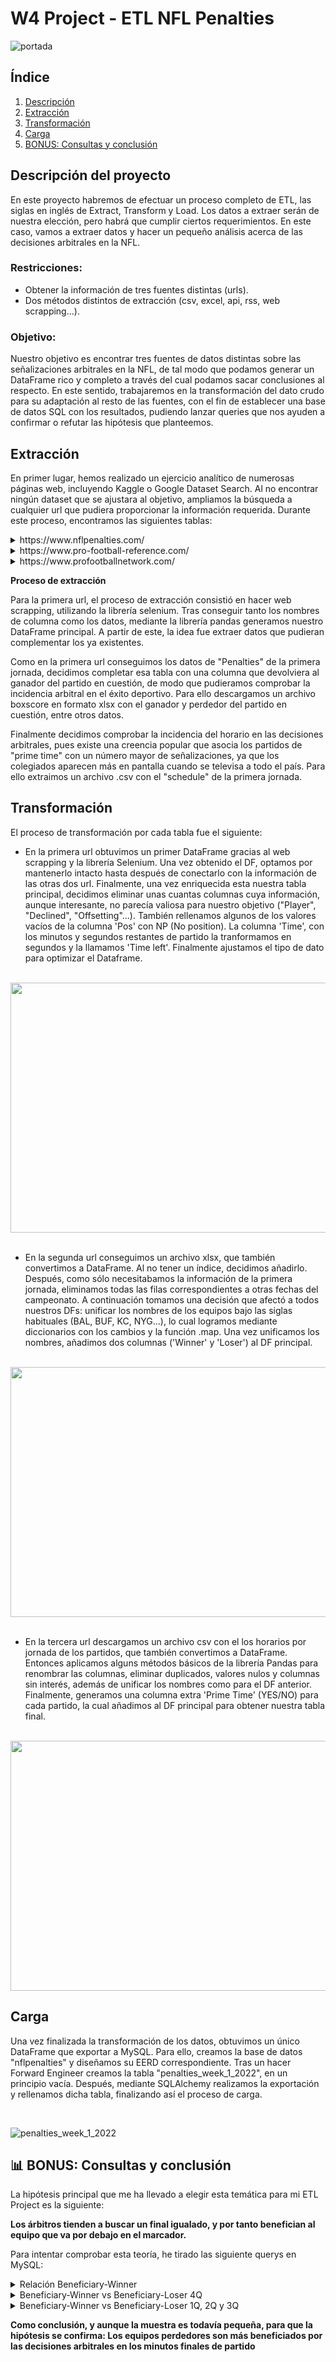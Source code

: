 # W4 Project - ETL NFL Penalties

![portada](https://github.com/CharlyKill7/NFL-Penalties_ETL/blob/main/images/portada.jpg)

## Índice

1. [Descripción](#descripción)
2. [Extracción](#extracción)
3. [Transformación](#transformación)
4. [Carga](#carga)
5. [BONUS: Consultas y conclusión](#consultas)


<a name="descripción"/>

## Descripción del proyecto

En este proyecto habremos de efectuar un proceso completo de ETL, las siglas en inglés de Extract, Transform y Load. Los datos a extraer serán de nuestra elección, pero habrá que cumplir ciertos requerimientos. En este caso, vamos a extraer datos y hacer un pequeño análisis acerca de las decisiones arbitrales en la NFL.

### Restricciones:
- Obtener la información de tres fuentes distintas (urls).
- Dos métodos distintos de extracción (csv, excel, api, rss, web scrapping...).

### Objetivo:
 
Nuestro objetivo es encontrar tres fuentes de datos distintas sobre las señalizaciones arbitrales en la NFL, de tal modo que podamos generar un DataFrame rico y completo a través del cual podamos sacar conclusiones al respecto. En este sentido, trabajaremos en la transformación del dato crudo para su adaptación al resto de las fuentes, con el fin de establecer una base de datos SQL con los resultados, pudiendo lanzar queries que nos ayuden a confirmar o refutar las hipótesis que planteemos.

 
 <a name="extracción"/>
 
## Extracción

En primer lugar, hemos realizado un ejercicio analítico de numerosas páginas web, incluyendo Kaggle o Google Dataset Search. Al no encontrar ningún dataset que se ajustara al objetivo, ampliamos la búsqueda a cualquier url que pudiera proporcionar la información requerida. Durante este proceso, encontramos las siguientes tablas:

<details>
<summary>https://www.nflpenalties.com/</summary>
<br>

 ![nflpenalties](https://github.com/CharlyKill7/NFL-Penalties_ETL/blob/main/images/nflpenalties.png)

</details>

<details>
<summary>https://www.pro-football-reference.com/</summary>
<br>

 ![profootballreference](https://github.com/CharlyKill7/NFL-Penalties_ETL/blob/main/images/profootballreference.png)

</details>

<details>
<summary>https://www.profootballnetwork.com/</summary>
<br>

<img src="https://github.com/CharlyKill7/NFL-Penalties_ETL/blob/main/images/profootballnetwork.png" width="700" height="600" />

</details>



**Proceso de extracción**

Para la primera url, el proceso de extracción consistió en hacer web scrapping, utilizando la librería selenium. Tras conseguir tanto los nombres de columna como los datos, mediante la librería pandas generamos nuestro DataFrame principal. A partir de este, la idea fue extraer datos que pudieran complementar los ya existentes.

Como en la primera url conseguimos los datos de "Penalties" de la primera jornada, decidimos completar esa tabla con una columna que devolviera al ganador del partido en cuestión, de modo que pudieramos comprobar la incidencia arbitral en el éxito deportivo. Para ello descargamos un archivo boxscore en formato xlsx con el ganador y perdedor del partido en cuestión, entre otros datos. 

Finalmente decidimos comprobar la incidencia del horario en las decisiones arbitrales, pues existe una creencia popular que asocia los partidos de "prime time" con un número mayor de señalizaciones, ya que los colegiados aparecen más en pantalla cuando se televisa a todo el país. Para ello extraimos un archivo .csv con el "schedule" de la primera jornada.



 <a name="transformación"/>
 
## Transformación

El proceso de transformación por cada tabla fue el siguiente:

- En la primera url obtuvimos un primer DataFrame gracias al web scrapping y la librería Selenium. Una vez obtenido el DF, optamos por mantenerlo intacto hasta después de conectarlo con la información de las otras dos url. Finalmente, una vez enriquecida esta nuestra tabla principal, decidimos eliminar unas cuantas columnas cuya información, aunque interesante, no parecía valiosa para nuestro objetivo ("Player", "Declined", "Offsetting"...). También rellenamos algunos de los valores vacíos de la columna 'Pos' con NP (No position). La columna 'Time', con los minutos y segundos restantes de partido la tranformamos en segundos y la llamamos 'Time left'. Finalmente ajustamos el tipo de dato para optimizar el Dataframe.

<br>
<img src="https://github.com/CharlyKill7/NFL-Penalties_ETL/blob/main/images/df.png" width="550" height="400" />
<br>
<br>

- En la segunda url conseguimos un archivo xlsx, que también convertimos a DataFrame. Al no tener un índice, decidimos añadirlo. Después, como sólo necesitabamos la información de la primera jornada, eliminamos todas las filas correspondientes a otras fechas del campeonato. A continuación tomamos una decisión que afectó a todos nuestros DFs: unificar los nombres de los equipos bajo las siglas habituales (BAL, BUF, KC, NYG...), lo cual logramos mediante diccionarios con los cambios y la función .map. Una vez unificamos los nombres, añadimos dos columnas ('Winner' y 'Loser') al DF principal. 

<br>
<img src="https://github.com/CharlyKill7/NFL-Penalties_ETL/blob/main/images/df2.png" width="550" height="400" />
<br>
<br>

- En la tercera url descargamos un archivo csv con el los horarios por jornada de los partidos, que también convertimos a DataFrame. Entonces aplicamos alguns métodos básicos de la librería Pandas para renombrar las columnas, eliminar duplicados, valores nulos y columnas sin interés, además de unificar los nombres como para el DF anterior. Finalmente, generamos una columna extra 'Prime Time' (YES/NO) para cada partido, la cual añadimos al DF principal para obtener nuestra tabla final.


<br>
<img src="https://github.com/CharlyKill7/NFL-Penalties_ETL/blob/main/images/df3.png" width="550" height="400" />

<a name="carga"/>

## Carga

Una vez finalizada la transformación de los datos, obtuvimos un único DataFrame que exportar a MySQL. Para ello, creamos la base de datos "nflpenalties" y diseñamos su EERD correspondiente. Tras un hacer Forward Engineer creamos la tabla "penalties_week_1_2022", en un principio vacía. Después, mediante SQLAlchemy realizamos la exportación y rellenamos dicha tabla, finalizando así el proceso de carga. 

<br>

![penalties_week_1_2022](https://github.com/CharlyKill7/NFL-Penalties_ETL/blob/main/images/penalties_week_1_2022.png)

</details>


<a name="consultas"/>

## 📊 BONUS: Consultas y conclusión

La hipótesis principal que me ha llevado a elegir esta temática para mi ETL Project es la siguiente:

<p><strong> Los árbitros tienden a buscar un final igualado, y por tanto benefician al equipo que va por debajo en el marcador.</strong>

Para intentar comprobar esta teoría, he tirado las siguiente querys en MySQL:

<details>
<summary>Relación Beneficiary-Winner</summary>
<br>

 ```
SELECT Beneficiary, Winner, COUNT(*) as Total
FROM penalties_week_1_2022
	
WHERE `Time left` < 300 AND Quarter = 4
GROUP BY Beneficiary, Winner
ORDER BY Total DESC
;
 ```

![beneficiary_winner](https://github.com/CharlyKill7/NFL-Penalties_ETL/blob/main/images/beneficiary_winner.png)
		       
En esta tabla podemos apreciar que, en la mayoría de casos, el beneficiario de una falta en los últimos cinco minutos de partido NO suele ser el ganador. Vamos un paso más allá en esa dirección.
	
</details>

<details>
<summary>Beneficiary-Winner vs Beneficiary-Loser 4Q</summary>
<br>

```
SELECT
  SUM(CASE WHEN Beneficiary = Winner THEN 1 ELSE 0 END) as Total_Coincidence,
  SUM(CASE WHEN Beneficiary != Winner THEN 1 ELSE 0 END) as Total_No_Coincidence
FROM penalties_week_1_2022

WHERE `Time left` < 300 AND Quarter = 4
;
 ```

![coinci_4](https://github.com/CharlyKill7/NFL-Penalties_ETL/blob/main/images/coinci_4.png)
		       
En esta segunda tabla podemos comprobar que, aunque la muestra es pequeña, la hipótesis se cumple. En los últimos cinco minutos del último cuarto, las decisiones arbitrales son mayoritariamente favorables al equipo que termina perdiendo.

</details>

<details>
<summary>Beneficiary-Winner vs Beneficiary-Loser 1Q, 2Q y 3Q</summary>
<br>

```
SELECT
  SUM(CASE WHEN Beneficiary = Winner THEN 1 ELSE 0 END) as Total_Coincidence,
  SUM(CASE WHEN Beneficiary != Winner THEN 1 ELSE 0 END) as Total_No_Coincidence
FROM penalties_week_1_2022

WHERE Quarter != 4
;
 ```

![coinci_no4](https://github.com/CharlyKill7/NFL-Penalties_ETL/blob/main/images/coinci_no4.png)
	
En esta tabla final usamos la misma query que en la anterior, con la salvedad de hacerlo para los cuartos 1, 2 y 3. Como podemos ver, durante los primeros tres cuartos la mayoría de las decisiones arbitrales benefician al a la postre ganador del encuentro. Esto no se cumple en el cuarto cuarto, como vimos en la query anterior.
	

</details>
	
<p><strong> Como conclusión, y aunque la muestra es todavía pequeña, para que la hipótesis se confirma: Los equipos perdedores son más beneficiados por las decisiones arbitrales en los minutos finales de partido</strong>
	

<br>
